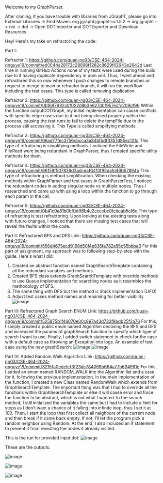 Welcome to my GraphParser.

After cloning, if you have trouble with libraries from JGraphT, please go into External Libraries -> Find Maven: org.jgrapht:jgrapht-io:1.5.2 -> org.jgrapht -> nio -> dot -> Open DOTImporter and DOTExporter and Download Resources.

Hey! Here's my take on refractoring the code:

Part I:

Refractor 1: https://github.com/quan-ng03/CSE-464-2024-qnguye19/commit/ed0044a28172c28898f1262c8629f42643e2642d 
Last time in running GitHub Actions none of my tests were used during the build due to it having duplicate dependency in pom.xml. Thus, I went ahead and refractored this so now whenever I push changes to remote branches or request to merge to main or refractor branch, it will run the workflow including the test cases. This type is called removing duplication.

Refractor 2: https://github.com/quan-ng03/CSE-464-2024-qnguye19/commit/0b1687982a0f022d8b3e627dbf957ecfc209df96
Within the function outputDOTGraph, my initial implementation can cause conflicts with specific edge cases due to it not being closed properly within the process, causing the test runs to fail to delete the tempFile due to the process still accessing it. This Type is called simplifying methods.

Refractor 3: https://github.com/quan-ng03/CSE-464-2024-qnguye19/commit/06ad77fec3756cbcca3a84bfbdf3357d95ec121d
This type of refratoring is simplifying methods. I noticed the FileWrite and FileRead were being redundant in GraphParser, thus I created specific utility methods for them.

Refractor 4: https://github.com/quan-ng03/CSE-464-2024-qnguye19/commit/66158f507838d3adceaf6410f95dafd46b97894b
This type of refractoring is method simplification. When checking the existing methods within GraphParser and test cases in GraphParserTest, I noticed the redundant codes in adding singular node vs multiple nodes. Thus I researched and came up with using a loop within the function to go through each param in the call.

Refractor 5: https://github.com/quan-ng03/CSE-464-2024-qnguye19/commit/0b41c9a81b0bf0dff6b4c2ceccbc0fcbcab5ef6e
This type of refracting is test refractoring. Upon looking at the existing tests along with future changes, I noticed that there are missing test cases that will reveal the faults within the code.

Part II: Refractored BFS and DFS
Link: https://github.com/quan-ng03/CSE-464-2024-qnguye19/commit/556d4675ecd9196d50f4e635fa782a55c55bbba3
For this part of assignment, my approach was to following step-by-step with the guide. Here's what I did:
  1. Created an abstract function named GraphSearchTemplate containing all the redundant variables and methods.
  2. Created BFS class extends GraphSearchTemplate with override methods to use Queue implementation for searching nodes as it resembles the methodology of BFS.
  3. The same thing with DFS but the method is Stack implementation (LIFO)
  4. Adjust test cases method names and renaming for better visibility
![image](https://github.com/user-attachments/assets/2e8e9b64-0a87-4df6-8601-4578589c738f)

Part III: Refractored Graph Search ENUM
Link: https://github.com/quan-ng03/CSE-464-2024-qnguye19/commit/525875b1f46070e00c897a43d733f8bdb25f2a76
For this, I simply created a public enum named Algorithm declaring the BFS and DFS and increased the params of graphSearch function to specify which type of search I want to use. Finally, I added switch statement to check for the case with a default case as throwing an Exception into logs.
An example of test case using the new graphSearch: ![image](https://github.com/user-attachments/assets/08240b57-5a49-4360-bbe3-d9fbae8d12d3)
![image](https://github.com/user-attachments/assets/bc76402a-b9dc-41df-b15c-0a6be802901b)

Part IV: Added Random Walk Algorithm
Link: https://github.com/quan-ng03/CSE-464-2024-qnguye19/commit/32151a0edefcf3f23dc784068b664a77b634961e
For this, I added an enum named RANDOM_WALK into the Algorithm list and a case for it, following the previous implementation. In the main implementation of the function, I created a new Class named RandomWalk which extends from GraphSearchTemplate. The important thing was that I had to override all the functions within GraphSearchTemplate or else it will cause error and force the function to be abstract, which is not what I wanted. In the search method, I still initialized the variables the same but I had to include a limit for steps as I don't want a chance of it falling into infinite loop, thus I set it at 100. Then, I start the loop that first collect all neighbors of the current node and then break if it came back empty. If not, I'll let the program pick a random neighbor using Random. At the end, I also included an if statement to prevent it from revisiting the nodes it already visited.

This is the run for provided input.dot:
![image](https://github.com/user-attachments/assets/2d7ce617-03fc-44b6-8e2a-c60891a3d581)

These are the outputs:

![image](https://github.com/user-attachments/assets/e82e8ab3-dd18-4533-b502-26989158d4f4)

![image](https://github.com/user-attachments/assets/cdc3d3f0-c9b7-434f-b977-495d0209a292)

![image](https://github.com/user-attachments/assets/d8c7f77c-00d9-46ae-82d9-67c2b393940b)
